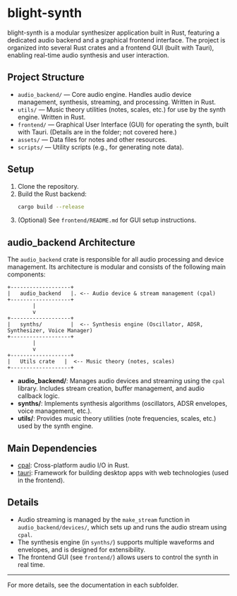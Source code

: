 # blight-synth

blight-synth is a modular synthesizer application built in Rust, featuring a dedicated audio backend and a graphical frontend interface. The project is organized into several Rust crates and a frontend GUI (built with Tauri), enabling real-time audio synthesis and user interaction.

## Project Structure

- `audio_backend/` — Core audio engine. Handles audio device management, synthesis, streaming, and processing. Written in Rust.
- `utils/` — Music theory utilities (notes, scales, etc.) for use by the synth engine. Written in Rust.
- `frontend/` — Graphical User Interface (GUI) for operating the synth, built with Tauri. (Details are in the folder; not covered here.)
- `assets/` — Data files for notes and other resources.
- `scripts/` — Utility scripts (e.g., for generating note data).

## Setup

1. Clone the repository.
2. Build the Rust backend:
   ```sh
   cargo build --release
   ```
3. (Optional) See `frontend/README.md` for GUI setup instructions.

## audio_backend Architecture

The `audio_backend` crate is responsible for all audio processing and device management. Its architecture is modular and consists of the following main components:

```
+-------------------+
|   audio_backend   |. <-- Audio device & stream management (cpal)
+-------------------+
        |
        v
+-------------------+
|   synths/         |  <-- Synthesis engine (Oscillator, ADSR, Synthesizer, Voice Manager)
+-------------------+
        |
        v
+-------------------+
|   Utils crate   |  <-- Music theory (notes, scales)
+-------------------+
```

- **audio_backend/**: Manages audio devices and streaming using the `cpal` library. Includes stream creation, buffer management, and audio callback logic.
- **synths/**: Implements synthesis algorithms (oscillators, ADSR envelopes, voice management, etc.).
- **utils/**: Provides music theory utilities (note frequencies, scales, etc.) used by the synth engine.

## Main Dependencies

- [cpal](https://github.com/RustAudio/cpal): Cross-platform audio I/O in Rust.
- [tauri](https://tauri.app/): Framework for building desktop apps with web technologies (used in the frontend).

## Details

- Audio streaming is managed by the `make_stream` function in `audio_backend/devices/`, which sets up and runs the audio stream using `cpal`.
- The synthesis engine (in `synths/`) supports multiple waveforms and envelopes, and is designed for extensibility.
- The frontend GUI (see `frontend/`) allows users to control the synth in real time.

---
For more details, see the documentation in each subfolder.
